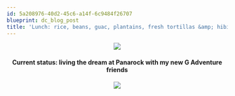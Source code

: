 ```yaml
---
id: 5a208976-40d2-45c6-a14f-6c9484f26707
blueprint: dc_blog_post
title: 'Lunch: rice, beans, guac, plantains, fresh tortillas &amp; hibiscus iced tea. (on a beautiful lake to boot)'
---
```

<div class="pp_items"><div class="pp_item" align="center"><img src="http://static.pixelpipe.com/be477568-cf9d-4ee1-9191-88024420df5a_b.jpg" style="max-width:100%;" /></div><div class="pp_item" align="center"><h4 class="pp_title">Current status: living the dream at Panarock with my new G Adventure friends</h4><img src="http://static.pixelpipe.com/86cb9da9-1582-426f-83a8-bbc6a9f22ebc_b.jpg" style="max-width:100%;" /></div></div>